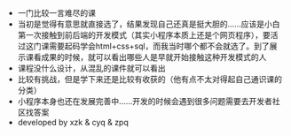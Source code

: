* 一门比较一言难尽的课
* 当初是觉得有意思就直接选了，结果发现自己还真是挺大胆的……应该是小白第一次接触到前后端的开发模式（其实小程序本质上还是个网页程序），要活过这门课需要起码学会html+css+sql，而我当时哪个都不会就选了。到了展示课看成果的时候，就可以看出哪些人是早就开始接触这种开发模式的人
* 课程没什么设计，从混乱的课件就可以看出
* 比较有挑战，但是学下来还是比较有收获的（他有点不太对得起自己通识课的分类）
* 小程序本身也还在发展完善中……开发的时候会遇到很多问题需要去开发者社区找答案
* developed by xzk & cyq & zpq